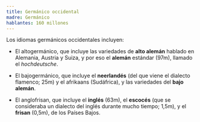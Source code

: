 ```yaml
---
title: Germánico occidental
madre: Germánico
hablantes: 160 millones
---
```


Los idiomas germánicos occidentales incluyen:

* El altogermánico, que incluye las variedades de **alto alemán** hablado en Alemania, Austria y Suiza, y por eso el **alemán** estándar (97m), llamado el *hochdeutsche*.

* El bajogermánico, que incluye el **neerlandés** (del que viene el dialecto flamenco; 25m) y el afrikaans (Sudáfrica), y las variedades del **bajo alemán**.

* El anglofrisan, que incluye el **inglés** (63m), el **escocés** (que se consideraba un dialecto del inglés durante mucho tiempo; 1,5m), y el **frisan** (0,5m), de los Países Bajos.
